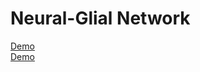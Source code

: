 Neural-Glial Network
==============

<a href="http://edlab-www.cs.umass.edu/~cjcorey/Neural-Network/index.html" target="_blank">Demo</a>
<br/>
<a href="http://edlab-www.cs.umass.edu/~cjcorey/Neural-Network/FinalProjectWrite-Up.pdf" target="_blank">Demo</a>
<br/>
